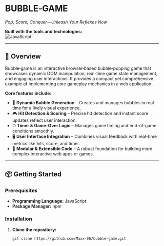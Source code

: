 # BUBBLE‑GAME  
*Pop, Score, Conquer—Unleash Your Reflexes Now*

**Built with the tools and technologies:**  
![JavaScript](https://img.shields.io/badge/JavaScript-yellow)

---

## 🎯 Overview  
Bubble‑game is an interactive browser‑based bubble‑popping game that showcases dynamic DOM manipulation, real-time game state management, and engaging user interactions. It provides a compact yet comprehensive example of implementing core gameplay mechanics in a web application.

**Core features include:**
- 🎯 **Dynamic Bubble Generation** – Creates and manages bubbles in real time for a lively visual experience.  
- 🎮 **Hit Detection & Scoring** – Precise hit detection and instant score updates reflect user interaction.  
- ⏱ **Timer & Game‑Over Logic** – Manages game timing and end-of-game conditions smoothly.  
- 🖥 **User Interface Integration** – Combines visual feedback with real-time metrics like hits, score, and timer.  
- 🚀 **Modular & Extensible Code** – A robust foundation for building more complex interactive web apps or games.

---

## 📦 Getting Started

### Prerequisites  
- **Programming Language:** JavaScript  
- **Package Manager:** npm

### Installation  
1. **Clone the repository:**  
   ```bash
   git clone https://github.com/Maxx‑06/bubble‑game.git
